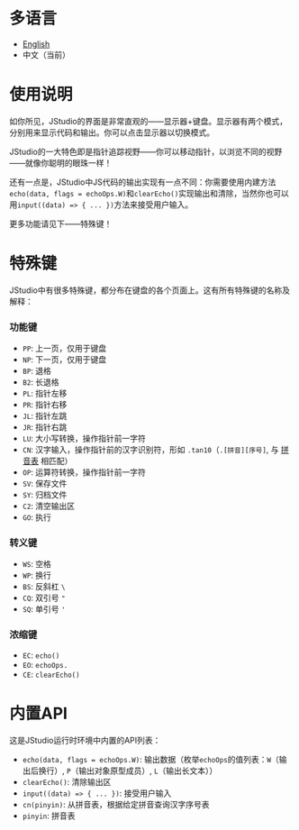 # 多语言
- [English](https://github.com/jwhgzs/vepp-jstudio/blob/master/README.md)
- 中文（当前）

# 使用说明
如你所见，JStudio的界面是非常直观的——显示器+键盘。显示器有两个模式，分别用来显示代码和输出。你可以点击显示器以切换模式。

JStudio的一大特色即是指针追踪视野——你可以移动指针，以浏览不同的视野——就像你聪明的眼珠一样！

还有一点是，JStudio中JS代码的输出实现有一点不同：你需要使用内建方法`echo(data, flags = echoOps.W)`和`clearEcho()`实现输出和清除，当然你也可以用`input((data) => { ... })`方法来接受用户输入。

更多功能请见下——特殊键！

# 特殊键
JStudio中有很多特殊键，都分布在键盘的各个页面上。这有所有特殊键的名称及解释：

### 功能键
- `PP`: 上一页，仅用于键盘
- `NP`: 下一页，仅用于键盘
- `BP`: 退格
- `B2`: 长退格
- `PL`: 指针左移
- `PR`: 指针右移
- `JL`: 指针左跳
- `JR`: 指针右跳
- `LU`: 大小写转换，操作指针前一字符
- `CN`: 汉字输入，操作指针前的汉字识别符，形如 `.tan10`（`.[拼音][序号]`, 与 [拼音表](https://github.com/jwhgzs/vepp-jstudio/blob/master/page/pinyin.js) 相匹配）
- `OP`: 运算符转换，操作指针前一字符
- `SV`: 保存文件
- `SY`: 归档文件
- `C2`: 清空输出区
- `GO`: 执行

### 转义键
- `WS`: 空格
- `WP`: 换行
- `BS`: 反斜杠 `\`
- `CQ`: 双引号 `"`
- `SQ`: 单引号 `'`

### 浓缩键
- `EC`: `echo()`
- `EO`: `echoOps.`
- `CE`: `clearEcho()`

# 内置API
这是JStudio运行时环境中内置的API列表：

- `echo(data, flags = echoOps.W)`: 输出数据（枚举`echoOps`的值列表：`W`（输出后换行）, `P`（输出对象原型成员）, `L`（输出长文本））
- `clearEcho()`: 清除输出区
- `input((data) => { ... })`: 接受用户输入
- `cn(pinyin)`: 从拼音表，根据给定拼音查询汉字序号表
- `pinyin`: 拼音表